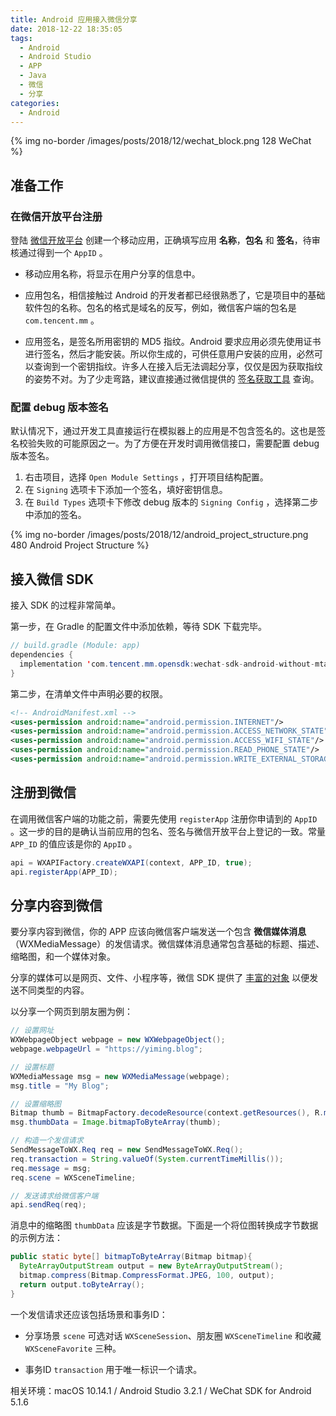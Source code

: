 ```yaml
---
title: Android 应用接入微信分享
date: 2018-12-22 18:35:05
tags:
  - Android
  - Android Studio
  - APP
  - Java
  - 微信
  - 分享
categories:
  - Android
---
```



{% img no-border /images/posts/2018/12/wechat_block.png 128 WeChat %}

## 准备工作

### 在微信开放平台注册

登陆 [微信开放平台](https://open.weixin.qq.com/) 创建一个移动应用，正确填写应用 **名称**，**包名** 和 **签名**，待审核通过得到一个 `AppID` 。

<!-- more -->

- 移动应用名称，将显示在用户分享的信息中。

- 应用包名，相信接触过 Android 的开发者都已经很熟悉了，它是项目中的基础软件包的名称。包名的格式是域名的反写，例如，微信客户端的包名是 `com.tencent.mm` 。

- 应用签名，是签名所用密钥的 MD5 指纹。Android 要求应用必须先使用证书进行签名，然后才能安装。所以你生成的，可供任意用户安装的应用，必然可以查询到一个密钥指纹。许多人在接入后无法调起分享，仅仅是因为获取指纹的姿势不对。为了少走弯路，建议直接通过微信提供的 [签名获取工具](https://res.wx.qq.com/open/zh_CN/htmledition/res/dev/download/sdk/Gen_Signature_Android.apk) 查询。

### 配置 debug 版本签名

默认情况下，通过开发工具直接运行在模拟器上的应用是不包含签名的。这也是签名校验失败的可能原因之一。为了方便在开发时调用微信接口，需要配置 debug 版本签名。

1. 右击项目，选择 `Open Module Settings` ，打开项目结构配置。
2. 在 `Signing` 选项卡下添加一个签名，填好密钥信息。
3. 在 `Build Types` 选项卡下修改 debug 版本的 `Signing Config` ，选择第二步中添加的签名。

{% img no-border /images/posts/2018/12/android_project_structure.png 480 Android Project Structure %}

## 接入微信 SDK

接入 SDK 的过程非常简单。

第一步，在 Gradle 的配置文件中添加依赖，等待 SDK 下载完毕。

``` java
// build.gradle (Module: app)
dependencies {
  implementation 'com.tencent.mm.opensdk:wechat-sdk-android-without-mta:+'
}
```

第二步，在清单文件中声明必要的权限。

``` xml
<!-- AndroidManifest.xml -->
<uses-permission android:name="android.permission.INTERNET"/>
<uses-permission android:name="android.permission.ACCESS_NETWORK_STATE"/>
<uses-permission android:name="android.permission.ACCESS_WIFI_STATE"/>
<uses-permission android:name="android.permission.READ_PHONE_STATE"/>
<uses-permission android:name="android.permission.WRITE_EXTERNAL_STORAGE"/>
```



## 注册到微信

在调用微信客户端的功能之前，需要先使用 `registerApp` 注册你申请到的 `AppID` 。这一步的目的是确认当前应用的包名、签名与微信开放平台上登记的一致。常量 `APP_ID` 的值应该是你的 `AppID` 。

``` java
api = WXAPIFactory.createWXAPI(context, APP_ID, true);
api.registerApp(APP_ID);
```

## 分享内容到微信

要分享内容到微信，你的 APP 应该向微信客户端发送一个包含 **微信媒体消息**（WXMediaMessage）的发信请求。微信媒体消息通常包含基础的标题、描述、缩略图，和一个媒体对象。

分享的媒体可以是网页、文件、小程序等，微信 SDK 提供了 [丰富的对象](https://open.weixin.qq.com/cgi-bin/showdocument?action=dir_list&id=open1419317340) 以便发送不同类型的内容。

以分享一个网页到朋友圈为例：

``` java
// 设置网址
WXWebpageObject webpage = new WXWebpageObject();
webpage.webpageUrl = "https://yiming.blog";

// 设置标题
WXMediaMessage msg = new WXMediaMessage(webpage);
msg.title = "My Blog";

// 设置缩略图
Bitmap thumb = BitmapFactory.decodeResource(context.getResources(), R.mipmap.ic_thumb);
msg.thumbData = Image.bitmapToByteArray(thumb);

// 构造一个发信请求
SendMessageToWX.Req req = new SendMessageToWX.Req();
req.transaction = String.valueOf(System.currentTimeMillis());
req.message = msg;
req.scene = WXSceneTimeline;

// 发送请求给微信客户端
api.sendReq(req);
```

消息中的缩略图 `thumbData` 应该是字节数据。下面是一个将位图转换成字节数据的示例方法：

``` java
public static byte[] bitmapToByteArray(Bitmap bitmap){
  ByteArrayOutputStream output = new ByteArrayOutputStream();
  bitmap.compress(Bitmap.CompressFormat.JPEG, 100, output);
  return output.toByteArray();
}
```

一个发信请求还应该包括场景和事务ID：


- 分享场景 `scene` 可选对话 `WXSceneSession`、朋友圈 `WXSceneTimeline` 和收藏 `WXSceneFavorite` 三种。

- 事务ID  `transaction` 用于唯一标识一个请求。

相关环境：macOS 10.14.1 / Android Studio 3.2.1 / WeChat SDK for Android 5.1.6
